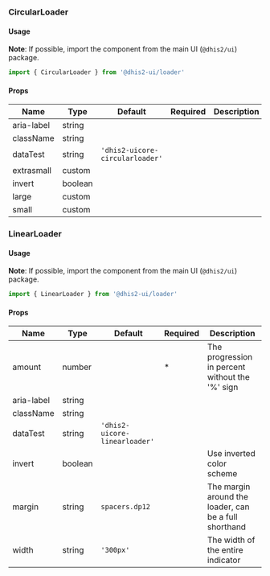 ### CircularLoader

#### Usage

**Note**: If possible, import the component from the main UI (`@dhis2/ui`) package.


```js
import { CircularLoader } from '@dhis2-ui/loader'
```


#### Props

|Name|Type|Default|Required|Description|
|---|---|---|---|---|
|aria-label|string||||
|className|string||||
|dataTest|string|`'dhis2-uicore-circularloader'`|||
|extrasmall|custom||||
|invert|boolean||||
|large|custom||||
|small|custom||||

### LinearLoader

#### Usage

**Note**: If possible, import the component from the main UI (`@dhis2/ui`) package.


```js
import { LinearLoader } from '@dhis2-ui/loader'
```


#### Props

|Name|Type|Default|Required|Description|
|---|---|---|---|---|
|amount|number||*|The progression in percent without the '%' sign|
|aria-label|string||||
|className|string||||
|dataTest|string|`'dhis2-uicore-linearloader'`|||
|invert|boolean|||Use inverted color scheme|
|margin|string|`spacers.dp12`||The margin around the loader, can be a full shorthand|
|width|string|`'300px'`||The width of the entire indicator|
